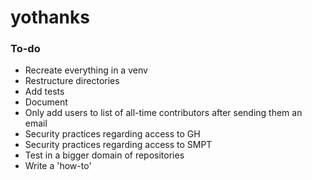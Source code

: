 # yothanks

### To-do
- Recreate everything in a venv
- Restructure directories
- Add tests
- Document
- Only add users to list of all-time contributors after sending them an email
- Security practices regarding access to GH
- Security practices regarding access to SMPT
- Test in a bigger domain of repositories
- Write a 'how-to'
